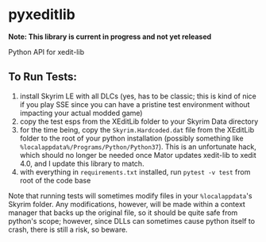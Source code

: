 # pyxeditlib

**Note: This library is current in progress and not yet released**

Python API for xedit-lib

## To Run Tests:

1. install Skyrim LE with all DLCs (yes, has to be classic; this is kind of nice
    if you play SSE since you can have a pristine test environment without
    impacting your actual modded game)
2. copy the test esps from the XEditLib folder to your Skyrim Data directory
3. for the time being, copy the `Skyrim.Hardcoded.dat` file from the XEditLib
    folder to the root of your python installation (possibly something like
    `%localappdata%/Programs/Python/Python37`). This is an unfortunate hack,
    which should no longer be needed once Mator updates xedit-lib to xedit 4.0,
    and I update this library to match.
4. with everything in `requirements.txt` installed, run `pytest -v test` from
    root of the code base

Note that running tests will sometimes modify files in your `%localappdata`'s
Skyrim folder. Any modifications, however, will be made within a context manager
that backs up the original file, so it should be quite safe from python's scope;
however, since DLLs can sometimes cause python itself to crash, there is still a
risk, so beware.
